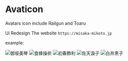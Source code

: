 # Avaticon 
Avatars icon include Railgun and Toaru

Ui Redesign
The website
```https://misaka-mikoto.jp```

example:

![御坂美琴](https://user-images.githubusercontent.com/100492794/193595228-c3c8463d-0148-4eb6-b094-f6bc4661236d.png)
![食蜂操祈](https://user-images.githubusercontent.com/100492794/193809826-eb5b3958-c030-436b-95d1-a825ff748702.png)
![初春飾利](https://user-images.githubusercontent.com/100492794/193594704-755fee81-94ab-45d9-87df-84f89238f45d.png)
![佐天淚子](https://user-images.githubusercontent.com/100492794/193594708-08948abd-5f21-4bcf-97d3-7ede3d61e24e.png)
![白井黑子](https://user-images.githubusercontent.com/100492794/193594701-136f5b47-9994-4d17-a3f1-72dd12d3cec2.png)

